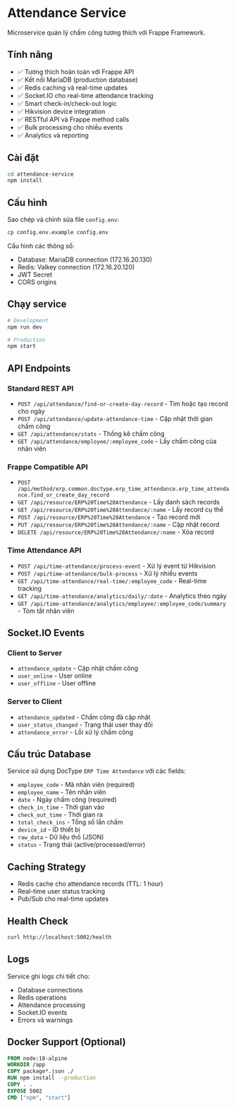 # Attendance Service

Microservice quản lý chấm công tương thích với Frappe Framework.

## Tính năng

- ✅ Tương thích hoàn toàn với Frappe API
- ✅ Kết nối MariaDB (production database)
- ✅ Redis caching và real-time updates
- ✅ Socket.IO cho real-time attendance tracking
- ✅ Smart check-in/check-out logic
- ✅ Hikvision device integration
- ✅ RESTful API và Frappe method calls
- ✅ Bulk processing cho nhiều events
- ✅ Analytics và reporting

## Cài đặt

```bash
cd attendance-service
npm install
```

## Cấu hình

Sao chép và chỉnh sửa file `config.env`:

```bash
cp config.env.example config.env
```

Cấu hình các thông số:

- Database: MariaDB connection (172.16.20.130)
- Redis: Valkey connection (172.16.20.120)
- JWT Secret
- CORS origins

## Chạy service

```bash
# Development
npm run dev

# Production
npm start
```

## API Endpoints

### Standard REST API

- `POST /api/attendance/find-or-create-day-record` - Tìm hoặc tạo record cho ngày
- `POST /api/attendance/update-attendance-time` - Cập nhật thời gian chấm công
- `GET /api/attendance/stats` - Thống kê chấm công
- `GET /api/attendance/employee/:employee_code` - Lấy chấm công của nhân viên

### Frappe Compatible API

- `POST /api/method/erp.common.doctype.erp_time_attendance.erp_time_attendance.find_or_create_day_record`
- `GET /api/resource/ERP%20Time%20Attendance` - Lấy danh sách records
- `GET /api/resource/ERP%20Time%20Attendance/:name` - Lấy record cụ thể
- `POST /api/resource/ERP%20Time%20Attendance` - Tạo record mới
- `PUT /api/resource/ERP%20Time%20Attendance/:name` - Cập nhật record
- `DELETE /api/resource/ERP%20Time%20Attendance/:name` - Xóa record

### Time Attendance API

- `POST /api/time-attendance/process-event` - Xử lý event từ Hikvision
- `POST /api/time-attendance/bulk-process` - Xử lý nhiều events
- `GET /api/time-attendance/real-time/:employee_code` - Real-time tracking
- `GET /api/time-attendance/analytics/daily/:date` - Analytics theo ngày
- `GET /api/time-attendance/analytics/employee/:employee_code/summary` - Tóm tắt nhân viên

## Socket.IO Events

### Client to Server

- `attendance_update` - Cập nhật chấm công
- `user_online` - User online
- `user_offline` - User offline

### Server to Client

- `attendance_updated` - Chấm công đã cập nhật
- `user_status_changed` - Trạng thái user thay đổi
- `attendance_error` - Lỗi xử lý chấm công

## Cấu trúc Database

Service sử dụng DocType `ERP Time Attendance` với các fields:

- `employee_code` - Mã nhân viên (required)
- `employee_name` - Tên nhân viên
- `date` - Ngày chấm công (required)
- `check_in_time` - Thời gian vào
- `check_out_time` - Thời gian ra
- `total_check_ins` - Tổng số lần chấm
- `device_id` - ID thiết bị
- `raw_data` - Dữ liệu thô (JSON)
- `status` - Trạng thái (active/processed/error)

## Caching Strategy

- Redis cache cho attendance records (TTL: 1 hour)
- Real-time user status tracking
- Pub/Sub cho real-time updates

## Health Check

```bash
curl http://localhost:5002/health
```

## Logs

Service ghi logs chi tiết cho:

- Database connections
- Redis operations
- Attendance processing
- Socket.IO events
- Errors và warnings

## Docker Support (Optional)

```dockerfile
FROM node:18-alpine
WORKDIR /app
COPY package*.json ./
RUN npm install --production
COPY . .
EXPOSE 5002
CMD ["npm", "start"]
```
